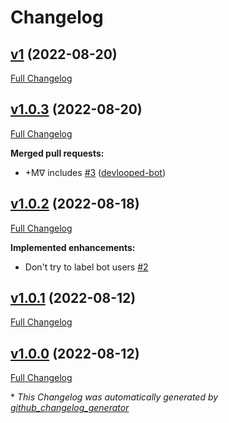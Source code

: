 # Changelog

## [v1](https://github.com/devlooped/actions-sponsor/tree/v1) (2022-08-20)

[Full Changelog](https://github.com/devlooped/actions-sponsor/compare/v1.0.3...v1)

## [v1.0.3](https://github.com/devlooped/actions-sponsor/tree/v1.0.3) (2022-08-20)

[Full Changelog](https://github.com/devlooped/actions-sponsor/compare/v1.0.2...v1.0.3)

**Merged pull requests:**

- +Mᐁ includes [\#3](https://github.com/devlooped/actions-sponsor/pull/3) ([devlooped-bot](https://github.com/devlooped-bot))

## [v1.0.2](https://github.com/devlooped/actions-sponsor/tree/v1.0.2) (2022-08-18)

[Full Changelog](https://github.com/devlooped/actions-sponsor/compare/v1.0.1...v1.0.2)

**Implemented enhancements:**

- Don't try to label bot users [\#2](https://github.com/devlooped/actions-sponsor/issues/2)

## [v1.0.1](https://github.com/devlooped/actions-sponsor/tree/v1.0.1) (2022-08-12)

[Full Changelog](https://github.com/devlooped/actions-sponsor/compare/v1.0.0...v1.0.1)

## [v1.0.0](https://github.com/devlooped/actions-sponsor/tree/v1.0.0) (2022-08-12)

[Full Changelog](https://github.com/devlooped/actions-sponsor/compare/4a0f960a61a37e09b179d56d827f56538d3f396c...v1.0.0)



\* *This Changelog was automatically generated by [github_changelog_generator](https://github.com/github-changelog-generator/github-changelog-generator)*

